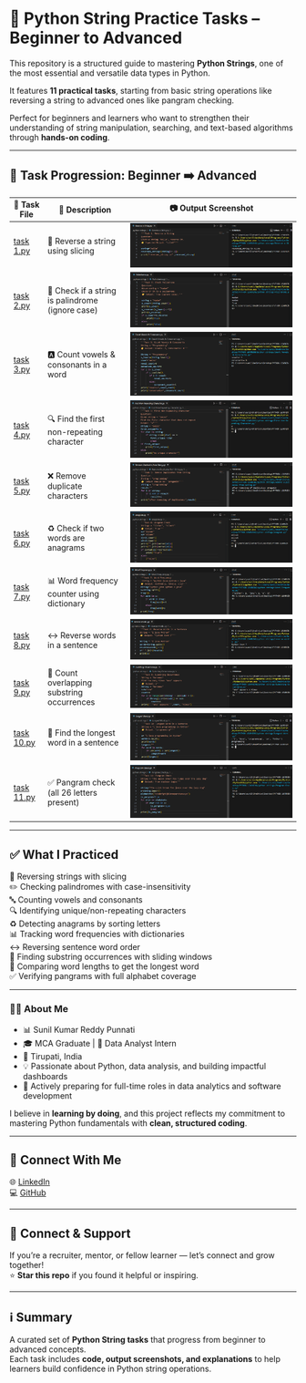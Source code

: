 # 🧵 Python String Practice Tasks – Beginner to Advanced

This repository is a structured guide to mastering **Python Strings**, one of the most essential and versatile data types in Python.  

It features **11 practical tasks**, starting from basic string operations like reversing a string to advanced ones like pangram checking.  

Perfect for beginners and learners who want to strengthen their understanding of string manipulation, searching, and text-based algorithms through **hands-on coding**.  

---

## 📂 Task Progression: Beginner ➡️ Advanced  

🧪 Task File | 📄 Description | 📷 Output Screenshot  
--- | --- | ---  
[task 1.py](./python%20strings/task%201.py) | 🔄 Reverse a string using slicing | ![Task 1](./task%201.png)  
[task 2.py](./python%20strings/task%202.py) | 🔁 Check if a string is palindrome (ignore case) | ![Task 2](./task%202.png)  
[task 3.py](./python%20strings/task%203.py) | 🅰️ Count vowels & consonants in a word | ![Task 3](./task%203.png)  
[task 4.py](./python%20strings/task%204.py) | 🔍 Find the first non-repeating character | ![Task 4](./task%204.png)  
[task 5.py](./python%20strings/task%205.py) | ❌ Remove duplicate characters | ![Task 5](./task%205.png)  
[task 6.py](./python%20strings/task%206.py) | ♻️ Check if two words are anagrams | ![Task 6](./task%206.png)  
[task 7.py](./python%20strings/task%207.py) | 📊 Word frequency counter using dictionary | ![Task 7](./task%207.png)  
[task 8.py](./python%20strings/task%208.py) | ↔️ Reverse words in a sentence | ![Task 8](./task%208.png)  
[task 9.py](./python%20strings/task%209.py) | 🔎 Count overlapping substring occurrences | ![Task 9](./task%209.png)  
[task 10.py](./python%20strings/task%2010.py) | 📏 Find the longest word in a sentence | ![Task 10](./task%2010.png)  
[task 11.py](./python%20strings/task%2011.py) | ✅ Pangram check (all 26 letters present) | ![Task 11](./task%2011.png)  


---

## ✅ What I Practiced  
📌 Reversing strings with slicing  
✏️ Checking palindromes with case-insensitivity  
🔤 Counting vowels and consonants  
🔍 Identifying unique/non-repeating characters  
♻️ Detecting anagrams by sorting letters  
📊 Tracking word frequencies with dictionaries  
↔️ Reversing sentence word order  
🔎 Finding substring occurrences with sliding windows  
📏 Comparing word lengths to get the longest word  
✅ Verifying pangrams with full alphabet coverage  

---

### 👨‍💻 About Me
- 📊 Sunil Kumar Reddy Punnati
- 🎓 MCA Graduate | 💼 Data Analyst Intern
- 📍 Tirupati, India
- 💡 Passionate about Python, data analysis, and building impactful dashboards
- 🚀 Actively preparing for full-time roles in data analytics and software development 

I believe in **learning by doing**, and this project reflects my commitment to mastering Python fundamentals with **clean, structured coding**.  

---

## 🔗 Connect With Me  
🌐 [LinkedIn](https://www.linkedin.com/in/sunil-kumar-reddy-punnati-a0a279308/)  
💻 [GitHub](https://github.com/sunilkumarreddypunnati/python-string-data-structure)  

---

## 🙌 Connect & Support  
If you’re a recruiter, mentor, or fellow learner — let’s connect and grow together!  
⭐ **Star this repo** if you found it helpful or inspiring.  

---

## ℹ️ Summary  
A curated set of **Python String tasks** that progress from beginner to advanced concepts.  
Each task includes **code, output screenshots, and explanations** to help learners build confidence in Python string operations.  
